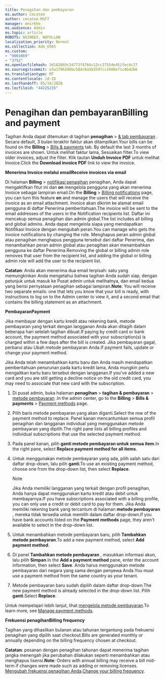 ```yaml
---
title: Penagihan dan pembayaran
ms.author: cmcatee
author: cmcatee-MSFT
manager: mnirkhe
ms.audience: Admin
ms.topic: article
ROBOTS: NOINDEX, NOFOLLOW
localization_priority: Normal
ms.collection: Adm_O365
ms.custom:
- "9001669"
- "3752"
ms.openlocfilehash: 3d162003c34773f4764c12cc27554e451fec4c27
ms.sourcegitcommit: e3a1f96200bc58dc8a5b3597cc2600e71c4bd266
ms.translationtype: MT
ms.contentlocale: id-ID
ms.lasthandoff: 05/14/2020
ms.locfileid: "44225235"
---
```

# <a name="billing-and-payment"></a><span data-ttu-id="fa667-102">Penagihan dan pembayaran</span><span class="sxs-lookup"><span data-stu-id="fa667-102">Billing and payment</span></span>

<span data-ttu-id="fa667-103">Tagihan Anda dapat ditemukan di tagihan **penagihan**  >  [& tab pembayaran](https://go.microsoft.com/fwlink/p/?linkid=848039) .  Secara default, 3 bulan terakhir faktur akan ditampilkan.</span><span class="sxs-lookup"><span data-stu-id="fa667-103">Your bills can be found on the **Billing** > [Bills & payments](https://go.microsoft.com/fwlink/p/?linkid=848039) tab.  By default the last 3 months of invoices are shown.</span></span>  <span data-ttu-id="fa667-104">Untuk melihat faktur lama, Sesuaikan filter.</span><span class="sxs-lookup"><span data-stu-id="fa667-104">To view older invoices, adjust the filter.</span></span>  <span data-ttu-id="fa667-105">Klik tautan **Unduh Invoice PDF** untuk melihat Invoice.</span><span class="sxs-lookup"><span data-stu-id="fa667-105">Click the **Download invoice PDF** link to view the invoice.</span></span>

<span data-ttu-id="fa667-106">**Menerima Invoice melalui email**</span><span class="sxs-lookup"><span data-stu-id="fa667-106">**Receive invoices via email**</span></span>

<span data-ttu-id="fa667-107">Di halaman **Billing**  >  [notifikasi penagihan](https://go.microsoft.com/fwlink/p/?linkid=853212) penagihan, Anda dapat mengaktifkan fitur ini dan **on** mengelola pengguna yang akan menerima Invoice sebagai lampiran email.</span><span class="sxs-lookup"><span data-stu-id="fa667-107">On the **Billing** > [Billing notifications](https://go.microsoft.com/fwlink/p/?linkid=853212) page, you can turn this feature **on** and manage the users that will receive the invoice as an email attachment.</span></span> <span data-ttu-id="fa667-108">Invoice akan dikirim ke alamat email pengguna di daftar Penerima pemberitahuan.</span><span class="sxs-lookup"><span data-stu-id="fa667-108">The invoice will be sent to the email addresses of the users in the Notification recipients list.</span></span> <span data-ttu-id="fa667-109">Daftar ini mencakup semua penagihan dan admin global.</span><span class="sxs-lookup"><span data-stu-id="fa667-109">The list includes all billing and global admins.</span></span>  <span data-ttu-id="fa667-110">Anda dapat mengelola siapa yang mendapatkan Notifikasi Invoice dengan mengubah peran.</span><span class="sxs-lookup"><span data-stu-id="fa667-110">You can manage who gets the invoice notifications by changing the role.</span></span>  <span data-ttu-id="fa667-111">Menghapus peran admin global atau penagihan menghapus pengguna tersebut dari daftar Penerima, dan menambahkan peran admin global atau penagihan akan menambahkan pengguna ke daftar Penerima.</span><span class="sxs-lookup"><span data-stu-id="fa667-111">Removing the global or billing admin role removes that user from the recipient list, and adding the global or billing admin role will add the user to the recipient list.</span></span>

<span data-ttu-id="fa667-112">**Catatan**: Anda akan menerima dua email terpisah: satu yang memungkinkan Anda mengetahui bahwa tagihan Anda sudah siap, dengan petunjuk untuk masuk ke Pusat admin untuk melihatnya, dan email kedua yang berisi pernyataan penagihan sebagai lampiran.</span><span class="sxs-lookup"><span data-stu-id="fa667-112">**Note**: You will receive two separate emails: one that lets you know that your bill is ready, with instructions to log on to the Admin center to view it, and a second email that contains the billing statement as an attachment.</span></span>

<span data-ttu-id="fa667-113">**Pembayaran**</span><span class="sxs-lookup"><span data-stu-id="fa667-113">**Payment**</span></span>

<span data-ttu-id="fa667-114">Jika membayar dengan kartu kredit atau rekening bank, metode pembayaran yang terkait dengan langganan Anda akan ditagih dalam beberapa hari setelah tagihan dibuat.</span><span class="sxs-lookup"><span data-stu-id="fa667-114">If paying by credit card or bank account, the payment method associated with your subscription(s) is charged within a few days after the bill is created.</span></span> <span data-ttu-id="fa667-115">Jika pembayaran gagal, perbarui atau Ubah metode pembayaran Anda.</span><span class="sxs-lookup"><span data-stu-id="fa667-115">If payment fails, update or change your payment method.</span></span>

<span data-ttu-id="fa667-116">Jika Anda telah menambahkan kartu baru dan Anda masih mendapatkan pemberitahuan penurunan pada kartu kredit lama, Anda mungkin perlu mengaitkan kartu baru tersebut dengan langganan.</span><span class="sxs-lookup"><span data-stu-id="fa667-116">If you've added a new card and you are still getting a decline notice on the old credit card, you may need to associate that new card with the subscription.</span></span>

1. <span data-ttu-id="fa667-117">Di pusat admin, buka halaman **penagihan**  >  **tagihan & pembayaran**  >  [metode pembayaran](https://go.microsoft.com/fwlink/p/?linkid=2018806) .</span><span class="sxs-lookup"><span data-stu-id="fa667-117">In the admin center, go to the **Billing** > **Bills & payments** > [Payment methods](https://go.microsoft.com/fwlink/p/?linkid=2018806) page.</span></span>

2. <span data-ttu-id="fa667-118">Pilih baris metode pembayaran yang akan diganti.</span><span class="sxs-lookup"><span data-stu-id="fa667-118">Select the row of the payment method to replace.</span></span> <span data-ttu-id="fa667-119">Panel kanan mencantumkan semua profil penagihan dan langganan individual yang menggunakan metode pembayaran yang dipilih.</span><span class="sxs-lookup"><span data-stu-id="fa667-119">The right pane lists all billing profiles and individual subscriptions that use the selected payment method.</span></span>

3. <span data-ttu-id="fa667-120">Pada panel kanan, pilih **ganti metode pembayaran untuk semua item**.</span><span class="sxs-lookup"><span data-stu-id="fa667-120">In the right pane, select **Replace payment method for all items**.</span></span>

4. <span data-ttu-id="fa667-121">Untuk menggunakan metode pembayaran yang ada, pilih salah satu dari daftar drop-down, lalu pilih **ganti**.</span><span class="sxs-lookup"><span data-stu-id="fa667-121">To use an existing payment method, choose one from the drop-down list, then select **Replace**.</span></span>

    > [!NOTE]
    > <span data-ttu-id="fa667-122">Jika Anda memiliki langganan yang terkait dengan profil penagihan, Anda hanya dapat menggunakan kartu kredit atau debit untuk membayarnya.</span><span class="sxs-lookup"><span data-stu-id="fa667-122">If you have subscriptions associated with a billing profile, you can only use a credit or debit card to pay for them.</span></span> <span data-ttu-id="fa667-123">Jika Anda memiliki rekening bank yang tercantum di halaman **metode pembayaran** , mereka tidak tersedia untuk memilih dalam daftar drop-down.</span><span class="sxs-lookup"><span data-stu-id="fa667-123">If you have bank accounts listed on the **Payment methods** page, they aren't available to select in the drop-down list.</span></span>

5. <span data-ttu-id="fa667-124">Untuk menambahkan metode pembayaran baru, pilih **Tambahkan metode pembayaran**.</span><span class="sxs-lookup"><span data-stu-id="fa667-124">To add a new payment method, select **Add payment method**.</span></span>

6. <span data-ttu-id="fa667-125">Di panel **Tambahkan metode pembayaran** , masukkan informasi akun, lalu pilih **Simpan**.</span><span class="sxs-lookup"><span data-stu-id="fa667-125">In the **Add a payment method** pane, enter the account information, then select **Save**.</span></span> <span data-ttu-id="fa667-126">Anda harus menggunakan metode pembayaran dari negara yang sama dengan penyewa Anda.</span><span class="sxs-lookup"><span data-stu-id="fa667-126">You must use a payment method from the same country as your tenant.</span></span>

7. <span data-ttu-id="fa667-127">Metode pembayaran baru sudah dipilih dalam daftar drop-down.</span><span class="sxs-lookup"><span data-stu-id="fa667-127">The new payment method is already selected in the drop-down list.</span></span> <span data-ttu-id="fa667-128">Pilih **ganti**.</span><span class="sxs-lookup"><span data-stu-id="fa667-128">Select **Replace**.</span></span>

<span data-ttu-id="fa667-129">Untuk mempelajari lebih lanjut, lihat [mengelola metode pembayaran](https://docs.microsoft.com/microsoft-365/commerce/billing-and-payments/manage-payment-methods).</span><span class="sxs-lookup"><span data-stu-id="fa667-129">To learn more, see [Manage payment methods](https://docs.microsoft.com/microsoft-365/commerce/billing-and-payments/manage-payment-methods).</span></span>

<span data-ttu-id="fa667-130">**Frekuensi penagihan**</span><span class="sxs-lookup"><span data-stu-id="fa667-130">**Billing frequency**</span></span>

<span data-ttu-id="fa667-131">Tagihan yang dihasilkan bulanan atau tahunan tergantung pada frekuensi penagihan yang dipilih saat checkout.</span><span class="sxs-lookup"><span data-stu-id="fa667-131">Bills are generated monthly or annually depending on the billing frequency chosen at checkout.</span></span>  

<span data-ttu-id="fa667-132">**Catatan**: pesanan dengan penagihan tahunan dapat menerima tagihan jangka menengah jika perubahan dilakukan seperti menambahkan atau menghapus lisensi.</span><span class="sxs-lookup"><span data-stu-id="fa667-132">**Note**: Orders with annual billing may receive a bill mid-term if changes were made such as adding or removing licenses.</span></span> <span data-ttu-id="fa667-133">[Mengubah frekuensi penagihan Anda](https://docs.microsoft.com/microsoft-365/commerce/billing-and-payments/change-payment-frequency).</span><span class="sxs-lookup"><span data-stu-id="fa667-133">[Change your billing frequency](https://docs.microsoft.com/microsoft-365/commerce/billing-and-payments/change-payment-frequency).</span></span>
